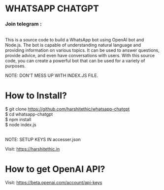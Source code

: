 # WHATSAPP CHATGPT
<h3><b>Join telegram</b> :  <br></h3>
<br>
This is a source code to build a WhatsApp bot using OpenAI bot and Node.js. The bot is capable of understanding natural language and providing information on various topics. It can be used to answer questions, provide advice, and even have conversations with users. With this source code, you can create a powerful bot that can be used for a variety of purposes. <br>

NOTE: DON'T MESS UP WITH INDEX.JS FILE. <br>

# How to Install? 
$ git clone https://github.com/harshitethic/whatsapp-chatgpt <br>
$ cd whatsapp-chatgpt <br>
$ npm install <br>
$ node index.js <br>

<br> NOTE: SETUP KEYS IN accesser.json


Visit: https://harshitethic.in <br>

# How to get OpenAI API?
Visit: https://beta.openai.com/account/api-keys
